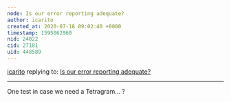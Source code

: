 ```yaml
---
node: Is our error reporting adequate?
author: icarito
created_at: 2020-07-18 09:02:40 +0000
timestamp: 1595062960
nid: 24022
cid: 27181
uid: 448589
---
```




[icarito](../profile/icarito) replying to: [Is our error reporting adequate?](../notes/icarito/06-23-2020/is-our-error-reporting-adequate)

----
One test in case we need a Tetragram... ?